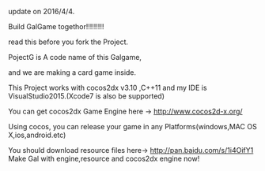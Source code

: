update on 2016/4/4.

Build GalGame togethor!!!!!!!!!

read this before you fork the Project.

PojectG is A code name of this Galgame,

and we are making a card game inside.

This Project works with cocos2dx v3.10 ,C++11 and my IDE is VisualStudio2015.(Xcode7 is also be supported)

You can get cocos2dx Game Engine here -> http://www.cocos2d-x.org/

Using cocos, you can release your game in any Platforms(windows,MAC OS X,ios,android.etc)

You should download resource files here-> http://pan.baidu.com/s/1i4OifY1
Make Gal with engine,resource and cocos2dx engine now!
